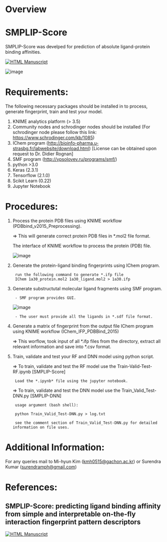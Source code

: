 # Overview
# SMPLIP-Score
SMPLIP-Score was develped for prediction of absolute ligand-protein binding affinities.

[![HTML Manuscript](https://img.shields.io/badge/manuscript-HTML-blue.svg)](https://jcheminf.biomedcentral.com/articles/10.1186/s13321-021-00507-1)

![image](https://user-images.githubusercontent.com/51576785/120276925-504a8c80-c2ee-11eb-89fd-6b49995b7261.png)


# Requirements:

The following necessary packages should be installed in to process, generate fingerprint, train and test your model.

1. KNIME analytics platform (> 3.5)
2. Community nodes and schrodinger nodes should be installed (For schrodinger node please follow this link: https://www.schrodinger.com/kb/1085)
3. IChem program (http://bioinfo-pharma.u-strasbg.fr/labwebsite/download.html) [License can be obtained upon request to Dr. Didier Rognan]
4. SMF program (http://vpsolovev.ru/programs/smf/)
5. python >3.0
5. Keras (2.3.1)
6. Tensorflow (2.1.0)
7. Scikit Learn (0.22)
7. Jupyter Notebook

# Procedures:

1. Process the protein PDB files using KNIME workflow (PDBbind_v2015_Preprocessing).

   => This will generate correct protein PDB files in *.mol2 file format.
   
   The interface of KNIME workflow to process the protein (PDB) file.
   
   ![image](https://user-images.githubusercontent.com/51576785/120407346-f0a0bf80-c387-11eb-9d87-a7d08f3abe67.png)


2. Generate the protein-ligand binding fingerprints using IChem program.

		run the following command to generate *.ifp file
		IChem 1a30_protein.mol2 1a30_ligand.mol2 > 1a30.ifp
 
3. Generate substructutal molecular ligand fragments using SMF program.

	    - SMF program provides GUI.
	![image](https://user-images.githubusercontent.com/51576785/120277987-b4218500-c2ef-11eb-8dee-3477b463e821.png)

	    - The user must provide all the ligands in *.sdf file format.
	
4. Generate a matrix of fingerprint from the output file IChem program using KNIME workflow (IChem_IFP_PDBBind_2015)

   => This worflow, took input of all *.ifp files from the directory, extract all relevant information and save into *.csv format.
	
5. Train, validate and test your RF and DNN model using python script.

   => To train, validate and test the RF model use the Train-Valid-Test-RF.ipynb [SMPLIP-Score]
   
     	Load the *.ipynb* file using the jupyter notebook.
   
   => To train, validate and test the DNN model use the Train_Valid_Test-DNN.py [SMPLIP-DNN]
   
   		usage argument (bash shell):
		
		python Train_Valid_Test-DNN.py > log.txt
		
		see the comment section of Train_Valid_Test-DNN.py for detailed information on file uses.

# Additional Information:

For any queries mail to Mi-hyun Kim (kmh0515@gachon.ac.kr) or Surendra Kumar (surendramph@gmail.com)

# References:

## SMPLIP-Score: predicting ligand binding affinity from simple and interpretable on-the-fly interaction fingerprint pattern descriptors
[![HTML Manuscript](https://img.shields.io/badge/manuscript-HTML-blue.svg)](https://jcheminf.biomedcentral.com/articles/10.1186/s13321-021-00507-1)
